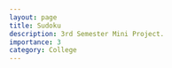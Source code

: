 ```yaml
---
layout: page
title: Sudoku
description: 3rd Semester Mini Project.
importance: 3
category: College
---
```

